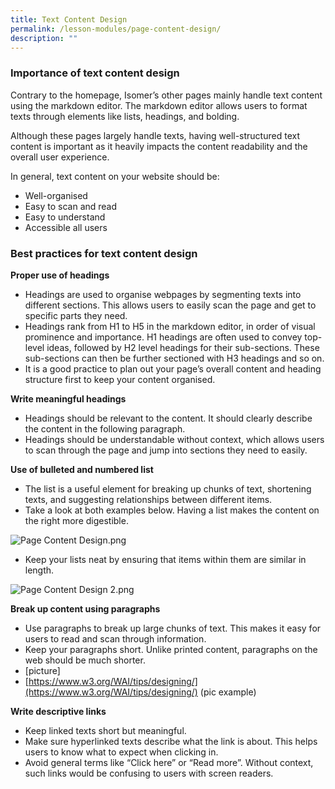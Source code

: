 ```yaml
---
title: Text Content Design
permalink: /lesson-modules/page-content-design/
description: ""
---
```

### Importance of text content design

Contrary to the homepage, Isomer’s other pages mainly handle text content using the markdown editor. The markdown editor allows users to format texts through elements like lists, headings, and bolding.

Although these pages largely handle texts, having well-structured text content is important as it heavily impacts the content readability and the overall user experience.

In general, text content on your website should be:

*   Well-organised
*   Easy to scan and read
*   Easy to understand
*   Accessible all users

### **Best practices for text content design**

**Proper use of headings**

*   Headings are used to organise webpages by segmenting texts into different sections. This allows users to easily scan the page and get to specific parts they need.
*   Headings rank from H1 to H5 in the markdown editor, in order of visual prominence and importance. H1 headings are often used to convey top-level ideas, followed by H2 level headings for their sub-sections. These sub-sections can then be further sectioned with H3 headings and so on.
*   It is a good practice to plan out your page’s overall content and heading structure first to keep your content organised.

**Write meaningful headings**

*   Headings should be relevant to the content. It should clearly describe the content in the following paragraph.
*   Headings should be understandable without context, which allows users to scan through the page and jump into sections they need to easily.

**Use of bulleted and numbered list**

*   The list is a useful element for breaking up chunks of text, shortening texts, and suggesting relationships between different items.
*   Take a look at both examples below. Having a list makes the content on the right more digestible.

![Page Content Design.png](https://s3-us-west-2.amazonaws.com/secure.notion-static.com/067798d5-cc50-4e91-82b3-c3ad4561f364/Page_Content_Design.png)

*   Keep your lists neat by ensuring that items within them are similar in length.

![Page Content Design 2.png](https://s3-us-west-2.amazonaws.com/secure.notion-static.com/c9c24015-42df-4661-9810-8d7b58530f65/Page_Content_Design_2.png)

**Break up content using paragraphs**

*   Use paragraphs to break up large chunks of text. This makes it easy for users to read and scan through information.
*   Keep your paragraphs short. Unlike printed content, paragraphs on the web should be much shorter.
*   \[picture\]
*   [](https://www.w3.org/WAI/tips/designing/)[https://www.w3.org/WAI/tips/designing/](https://www.w3.org/WAI/tips/designing/) (pic example)

**Write descriptive links**

*   Keep linked texts short but meaningful.
*   Make sure hyperlinked texts describe what the link is about. This helps users to know what to expect when clicking in.
*   Avoid general terms like “Click here” or “Read more”. Without context, such links would be confusing to users with screen readers.